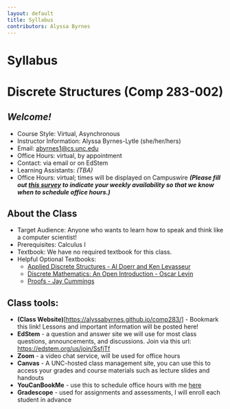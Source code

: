 ```yaml
---
layout: default
title: Syllabus
contributors: Alyssa Byrnes
---
```


# Syllabus
# Discrete Structures (Comp 283-002)

## *Welcome!*
- Course Style: Virtual, Asynchronous
- Instructor Information:
Alyssa Byrnes-Lytle (she/her/hers)
- Email: abyrnes1@cs.unc.edu 
- Office Hours: virtual, by appointment
- Contact: via email or on EdStem
- Learning Assistants: *(TBA)*
- Office Hours: virtual; times will be displayed on Campuswire 
***(Please fill out [this survey](http://whenisgood.net/y9txm3r) to indicate your weekly availability so that we know when to schedule office hours.)***

## About the Class
- Target Audience: 
Anyone who wants to learn how to speak and think like a computer scientist!
- Prerequisites:
Calculus I
- Textbook: 
We have no required textbook for this class. 
- Helpful Optional Textbooks:
    - [Applied Discrete Structures - Al Doerr and Ken Levasseur](https://discretemath.org/)
    - [Discrete Mathematics: An Open Introduction - Oscar Levin](https://discrete.openmathbooks.org/dmoi3.html)
    - [Proofs - Jay Cummings](https://www.amazon.com/Proofs-Long-Form-Mathematics-Textbook-Math/dp/B08T8JCVF1/ref=sr_1_1?crid=2VC36XMADFKH0&keywords=proofs&qid=1680805106&sprefix=proofs%2Caps%2C81&sr=8-1)

## Class tools:
- **(Class Website)**[https://alyssabyrnes.github.io/comp283/] - Bookmark this link! Lessons and important information will be posted here!
- **EdStem** - a question and answer site we will use for most class questions, announcements, and discussions. Join via this url: https://edstem.org/us/join/SsfjTf 
- **Zoom** - a video chat service, will be used for office hours
- **Canvas** - A UNC-hosted class management site, you can use this to access your grades and course materials such as lecture slides and handouts
- **YouCanBookMe** - use this to schedule office hours with me [here](https://byrnes.youcanbook.me/)
- **Gradescope** - used for assignments and assessments, I will enroll each student in advance
